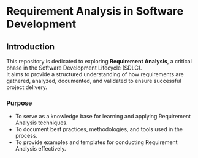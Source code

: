 # Requirement Analysis in Software Development

## Introduction
This repository is dedicated to exploring **Requirement Analysis**, a critical phase in the Software Development Lifecycle (SDLC).  
It aims to provide a structured understanding of how requirements are gathered, analyzed, documented, and validated to ensure successful project delivery.  

### Purpose
- To serve as a knowledge base for learning and applying Requirement Analysis techniques.
- To document best practices, methodologies, and tools used in the process.
- To provide examples and templates for conducting Requirement Analysis effectively.
